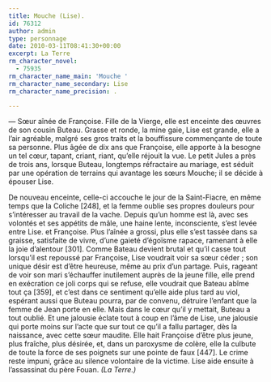 ```yaml
---
title: Mouche (Lise).
id: 76312
author: admin
type: personnage
date: 2010-03-11T08:41:30+00:00
excerpt: La Terre
rm_character_novel:
  - 75935
rm_character_name_main: 'Mouche '
rm_character_name_secondary: Lise
rm_character_name_precision: .

---
```

— Sœur aînée de Françoise. Fille de la Vierge, elle est enceinte des œuvres de son cousin Buteau. Grasse et ronde, la mine gaie, Lise est grande, elle a l’air agréable, malgré ses gros traits et la bouffissure commençante de toute sa personne. Plus âgée de dix ans que Françoise, elle apporte à la besogne un tel cœur, tapant, criant, riant, qu’elle réjouit la vue. Le petit Jules a près de trois ans, lorsque Buteau, longtemps réfractaire au mariage, est séduit par une opération de terrains qui avantage les sœurs Mouche; il se décide à épouser Lise.

De nouveau enceinte, celle-ci accouche le jour de la Saint-Fiacre, en même temps que la Coliche [248], et la femme oublie ses propres douleurs pour s’intéresser au travail de la vache. Depuis qu’un homme est là, avec ses volontés et ses appétits de mâle, une haine lente, inconsciente, s’est levée entre Lise. et Françoise. Plus l’aînée a grossi, plus elle s’est tassée dans sa graisse, satisfaite de vivre, d’une gaieté d’égoïsme rapace, ramenant à elle la joie d’alentour [301]. Comme Bateau devient brutal et qu’il casse tout lorsqu’il est repoussé par Françoise, Lise voudrait voir sa sœur céder ; son unique désir est d’être heureuse, même au prix d’un partage. Puis, rageant de voir son mari s’échauffer inutilement auprès de la jeune fille, elle prend en exécration ce joli corps qui se refuse, elle voudrait que Bateau abîme tout ça [359], et c’est dans ce sentiment qu’elle aide plus tard au viol, espérant aussi que Buteau pourra, par de convenu, détruire l’enfant que la femme de Jean porte en elle. Mais dans le cœur qu’il y mettait, Buteau a tout oublié. Et une jalousie éclate tout à coup en l’âme de Lise, une jalousie qui porte moins sur l’acte que sur tout ce qu’il a fallu partager, dès la naissance, avec cette sœur maudite. Elle hait Françoise d’être plus jeune, plus fraîche, plus désirée, et, dans un paroxysme de colère, elle la culbute de toute la force de ses poignets sur une pointe de faux [447]. Le crime reste impuni, grâce au silence volontaire de la victime. Lise aide ensuite à l’assassinat du père Fouan. _(La Terre.)_